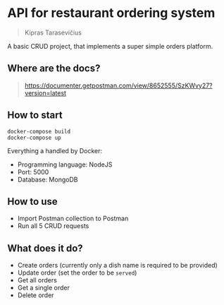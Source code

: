 # API for restaurant ordering system

> Kipras Tarasevičius

A basic CRUD project, that implements a super simple orders platform.

## Where are the docs?

> https://documenter.getpostman.com/view/8652555/SzKWvy27?version=latest

## How to start

```shell
docker-compose build
docker-compose up
```

Everything a handled by Docker:

- Programming language: NodeJS
- Port: 5000
- Database: MongoDB

## How to use

- Import Postman collection to Postman
- Run all 5 CRUD requests

## What does it do?

- Create orders (currently only a dish name is required to be provided)
- Update order (set the order to be `served`)
- Get all orders
- Get a single order
- Delete order
